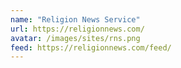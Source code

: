 ```yaml
---
name: "Religion News Service"
url: https://religionnews.com/
avatar: /images/sites/rns.png
feed: https://religionnews.com/feed/
---
```

